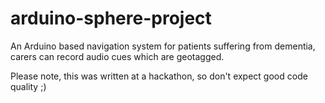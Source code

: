 arduino-sphere-project
======================

An Arduino based navigation system for patients suffering from dementia, carers can record audio cues which are geotagged.

Please note, this was written at a hackathon, so don't expect good code quality ;)
